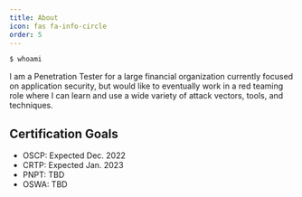 ```yaml
---
title: About
icon: fas fa-info-circle
order: 5
---
```


```bash
$ whoami
````
I am a Penetration Tester for a large financial organization currently focused on application security, but would like to eventually work in a red teaming role where I can learn and use a wide variety of attack vectors, tools, and techniques.

<script src="https://www.hackthebox.eu/badge/264132"></script>

## Certification Goals

- OSCP: Expected Dec. 2022
- CRTP: Expected Jan. 2023
- PNPT: TBD
- OSWA: TBD
